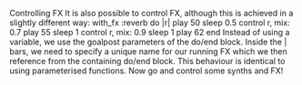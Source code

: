 Controlling FX 
It is also possible to control FX, although this is achieved in a slightly different way: 
with_fx :reverb do |r|
  play 50
  sleep 0.5
  control r, mix: 0.7
  play 55
  sleep 1
  control r, mix: 0.9
  sleep 1
  play 62
end 
Instead of using a variable, we use the goalpost parameters of the do/end block. Inside the | bars, we need to specify a unique name for our running FX which we then reference from the containing do/end block. This behaviour is identical to using parameterised functions. 
Now go and control some synths and FX! 
